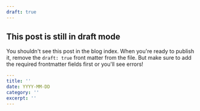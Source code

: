 ```yaml
---
draft: true
---
```


## This post is still in draft mode

You shouldn't see this post in the blog index. When you're ready to publish it, remove the `draft: true` front matter from the file. But make sure to add the required frontmatter fields first or you'll see errors!

```yaml
---
title: ''
date: YYYY-MM-DD
category: ''
excerpt: ''
---
```
